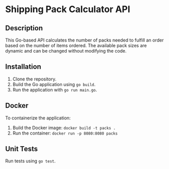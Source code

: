 # Shipping Pack Calculator API

## Description
This Go-based API calculates the number of packs needed to fulfill an order based on the number of items ordered. The available pack sizes are dynamic and can be changed without modifying the code.


## Installation
1. Clone the repository.
2. Build the Go application using `go build`.
3. Run the application with `go run main.go`.


## Docker
To containerize the application:
1. Build the Docker image: `docker build -t packs .`
2. Run the container: `docker run -p 8080:8080 packs`

## Unit Tests
Run tests using `go test`.



